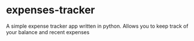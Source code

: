# expenses-tracker

A simple expense tracker app written in python. Allows you to keep track of your balance and recent expenses
